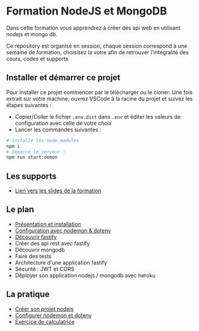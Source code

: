 # Formation NodeJS et MongoDB

Dans cette formation vous apprendrez à créer des api web en utilisant nodejs et mongo db.

Ce repository est organisé en session, chaque session correspond à une semaine de formation, choisisez
la votre afin de retrouver l'intégralité des cours, codes et supports

## Installer et démarrer ce projet

Pour installer ce projet commencer par le télécharger ou le cloner. Une fois extrait sur votre machine, ouvrez VSCode à la racine du projet et suivez les étapes suivantes :

- Copier/Coller le fichier `.env.dist` dans `.env` et éditer les valeurs de configuration avec celle de votre choix
- Lancer les commandes suivantes :

```bash
# Installe les node_modules
npm i
# Démarre le serveur :
npm run start:demon
```

## Les supports

- [Lien vers les slides de la formation](https://slides.com/davidjegat-1/nodejs-mongodb/fullscreen)

## Le plan

- [Présentation et installation](./assets/cours/presentation.md)
- [Configuration avec nodemon & dotenv](./assets/cours/nodemon-dotenv.md)
- [Découvrir fastify](./assets/cours/fastify.md)
- Créer des api rest avec fastify
- Découvrir mongodb
- Faire des tests
- Architecture d'une application fastify
- Sécurité : JWT et CORS
- Déployer son application nodejs / mongodb avec heroku

## La pratique

- [Créer son projet nodejs](./assets/exos/installation.md)
- [Configurer nodemon et dotenv](./assets/exos/nodemon-dotenv.md)
- [Exercice de calculatrice](./assets/exos/calculator.md)
